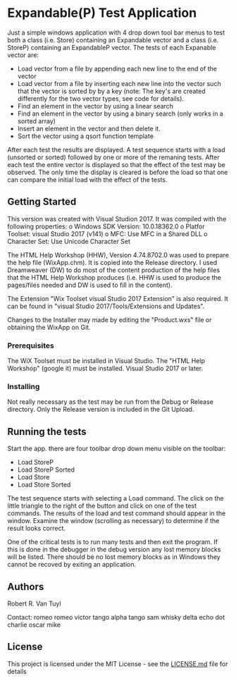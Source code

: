 # Expandable(P) Test Application

Just a simple windows application with 4 drop down tool bar menus to test both a class (i.e. Store)
containing an Expandable vector and a class (i.e. StoreP) containing an ExpandableP vector.  The tests
of each Expanable vector are:

  - Load vector from a file by appending each new line to the end of the vector
  - Load vector from a file by inserting each new line into the vector such that the vector is sorted by
by a key (note:  The key's are created differently for the two vector types, see code for details).
  - Find an element in the vector by using a linear search
  - Find an element in the vector by using a binary search (only works in a sorted array)
  - Insert an element in the vector and then delete it.
  - Sort the vector using a qsort function template

After each test the results are displayed.  A test sequence starts with a load (unsorted or sorted)
followed by one or more of the remaning tests.  After each test the entire vector is displayed so that the
effect of the test may be observed.  The only time the display is cleared is before the load so that one
can compare the initial load with the effect of the tests.

## Getting Started

This version was created with Visual Studion 2017.  It was compiled with the following properties:
  o Windows SDK Version: 10.0.18362.0
  o Platfor Toolset: visual Studio 2017 (v141)
  o MFC: Use MFC in a Shared DLL
  o Character Set:  Use Unicode Character Set

The HTML Help Workshop (HHW), Version 4.74.8702.0 was used to prepare the help file (WixApp.chm).  It is
copied into the Release directory.  I used Dreamweaver (DW) to do most of the content production of the
help files that the HTML Help Workshop produces (i.e. HHW is used to produce the pages/files needed
and DW is used to fill in the content).

The Extension "Wix Toolset visual Studio 2017 Extension" is also required.  It can be found in
"visual Studio 2017/Tools/Extensions and Updates".

Changes to the Installer may made by editing the "Product.wxs" file or obtaining the WixApp on Git.

### Prerequisites

The WiX Toolset must be installed in Visual Studio.  The "HTML Help Workshop" (google it) must be
installed.  Visual Studio 2017 or later.

### Installing

Not really necessary as the test may be run from the Debug or Release directory.  Only the Release version
is included in the Git Upload.

## Running the tests

Start the app.  there are four toolbar drop down menu visible on the toolbar:

  - Load StoreP
  - Load StoreP Sorted
  - Load Store
  - Load Store Sorted

The test sequence starts with selecting a Load command.  The click on the little triangle to the right
of the button and click on one of the test commands.  The results of the load and test command should
appear in the window.  Examine the window (scrolling as necessary) to determine if the result looks
correct.

One of the critical tests is to run many tests and then exit the program.  If this is done in the debugger
in the debug version any lost memory blocks will be listed.  There should be no lost memory blocks as
in Windows they cannot be recoved by exiting an application.

## Authors

Robert R. Van Tuyl

Contact:  romeo romeo victor tango alpha tango sam whisky delta echo dot charlie oscar mike

## License

This project is licensed under the MIT License - see the [LICENSE.md](LICENSE.md) file for details


